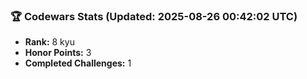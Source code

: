 ### 🏆 Codewars Stats (Updated: 2025-08-26 00:42:02 UTC)

- **Rank:** 8 kyu
- **Honor Points:** 3
- **Completed Challenges:** 1
